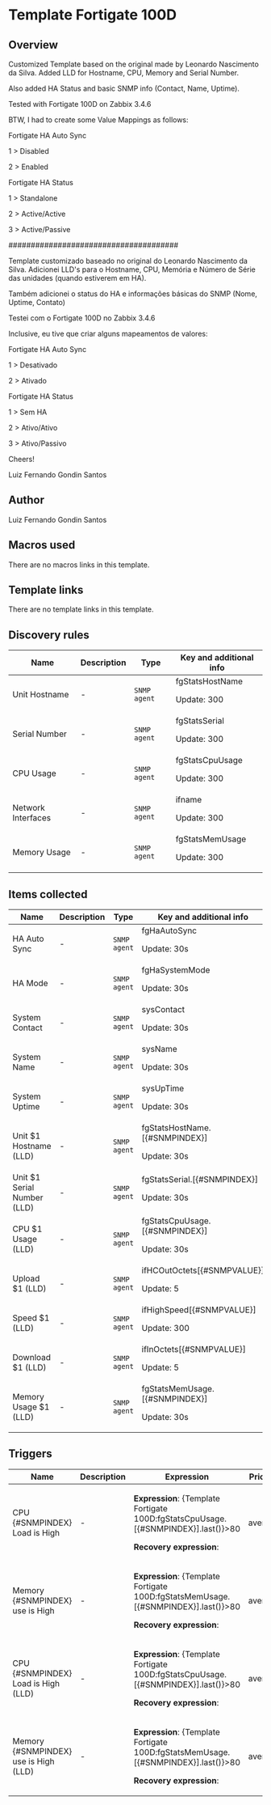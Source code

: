 # Template Fortigate 100D

## Overview

Customized Template based on the original made by Leonardo Nascimento da Silva. Added LLD for Hostname, CPU, Memory and Serial Number.


Also added HA Status and basic SNMP info (Contact, Name, Uptime).


Tested with Fortigate 100D on Zabbix 3.4.6


BTW, I had to create some Value Mappings as follows:


Fortigate HA Auto Sync


1 > Disabled


2 > Enabled


 


Fortigate HA Status


1 > Standalone


2 > Active/Active


3 > Active/Passive


 


 


######################################


 


Template customizado baseado no original do Leonardo Nascimento da Silva. Adicionei LLD's para o Hostname, CPU, Memória e Número de Série das unidades (quando estiverem em HA).


Também adicionei o status do HA e informações básicas do SNMP (Nome, Uptime, Contato)


 


Testei com o Fortigate 100D no Zabbix 3.4.6 


 


Inclusive, eu tive que criar alguns mapeamentos de valores:


Fortigate HA Auto Sync


1 > Desativado


2 > Ativado


 


Fortigate HA Status


1 > Sem HA


2 > Ativo/Ativo


3 > Ativo/Passivo


 


 


Cheers!


Luiz Fernando Gondin Santos



## Author

Luiz Fernando Gondin Santos

## Macros used

There are no macros links in this template.

## Template links

There are no template links in this template.

## Discovery rules

|Name|Description|Type|Key and additional info|
|----|-----------|----|----|
|Unit Hostname|<p>-</p>|`SNMP agent`|fgStatsHostName<p>Update: 300</p>|
|Serial Number|<p>-</p>|`SNMP agent`|fgStatsSerial<p>Update: 300</p>|
|CPU Usage|<p>-</p>|`SNMP agent`|fgStatsCpuUsage<p>Update: 300</p>|
|Network Interfaces|<p>-</p>|`SNMP agent`|ifname<p>Update: 300</p>|
|Memory Usage|<p>-</p>|`SNMP agent`|fgStatsMemUsage<p>Update: 300</p>|
## Items collected

|Name|Description|Type|Key and additional info|
|----|-----------|----|----|
|HA Auto Sync|<p>-</p>|`SNMP agent`|fgHaAutoSync<p>Update: 30s</p>|
|HA Mode|<p>-</p>|`SNMP agent`|fgHaSystemMode<p>Update: 30s</p>|
|System Contact|<p>-</p>|`SNMP agent`|sysContact<p>Update: 30s</p>|
|System Name|<p>-</p>|`SNMP agent`|sysName<p>Update: 30s</p>|
|System Uptime|<p>-</p>|`SNMP agent`|sysUpTime<p>Update: 30s</p>|
|Unit $1 Hostname (LLD)|<p>-</p>|`SNMP agent`|fgStatsHostName.[{#SNMPINDEX}]<p>Update: 30s</p>|
|Unit $1 Serial Number (LLD)|<p>-</p>|`SNMP agent`|fgStatsSerial.[{#SNMPINDEX}]<p>Update: 30s</p>|
|CPU $1 Usage (LLD)|<p>-</p>|`SNMP agent`|fgStatsCpuUsage.[{#SNMPINDEX}]<p>Update: 30s</p>|
|Upload $1 (LLD)|<p>-</p>|`SNMP agent`|ifHCOutOctets[{#SNMPVALUE}]<p>Update: 5</p>|
|Speed $1 (LLD)|<p>-</p>|`SNMP agent`|ifHighSpeed[{#SNMPVALUE}]<p>Update: 300</p>|
|Download $1 (LLD)|<p>-</p>|`SNMP agent`|ifInOctets[{#SNMPVALUE}]<p>Update: 5</p>|
|Memory Usage $1 (LLD)|<p>-</p>|`SNMP agent`|fgStatsMemUsage.[{#SNMPINDEX}]<p>Update: 30s</p>|
## Triggers

|Name|Description|Expression|Priority|
|----|-----------|----------|--------|
|CPU {#SNMPINDEX} Load is High|<p>-</p>|<p>**Expression**: {Template Fortigate 100D:fgStatsCpuUsage.[{#SNMPINDEX}].last()}>80</p><p>**Recovery expression**: </p>|average|
|Memory {#SNMPINDEX} use is High|<p>-</p>|<p>**Expression**: {Template Fortigate 100D:fgStatsMemUsage.[{#SNMPINDEX}].last()}>80</p><p>**Recovery expression**: </p>|average|
|CPU {#SNMPINDEX} Load is High (LLD)|<p>-</p>|<p>**Expression**: {Template Fortigate 100D:fgStatsCpuUsage.[{#SNMPINDEX}].last()}>80</p><p>**Recovery expression**: </p>|average|
|Memory {#SNMPINDEX} use is High (LLD)|<p>-</p>|<p>**Expression**: {Template Fortigate 100D:fgStatsMemUsage.[{#SNMPINDEX}].last()}>80</p><p>**Recovery expression**: </p>|average|
